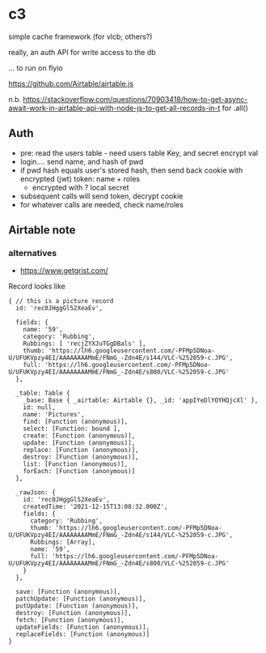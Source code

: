 

# c3

simple cache framework (for vlcb; others?) 

really, an auth API for write access to the db

... to run on flyio


https://github.com/Airtable/airtable.js

n.b. https://stackoverflow.com/questions/70903418/how-to-get-async-await-work-in-airtable-api-with-node-js-to-get-all-records-in-t  for .all()



## Auth

* pre: read the users table  -  need users table Key,  and secret encrypt val 
* login.... send name, and hash of pwd
* if pwd hash equals user's stored hash, then send back cookie with encrypted (jwt) token: name + roles
  * encrypted with ? local secret
* subsequent calls will send token, decrypt cookie
* for whatever calls are needed, check name/roles




## Airtable note

### alternatives
* https://www.getgrist.com/

Record looks like

```
{ // this is a picture record
  id: 'rec0JHggGl52XeaEv',

  fields: {
    name: '59',
    category: 'Rubbing',
    Rubbings: [ 'recjZYXJuTGgDBals' ],
    thumb: 'https://lh6.googleusercontent.com/-PFMp5DNoa-U/UFUKVpzy4EI/AAAAAAAAMmE/FNmG_-Zdn4E/s144/VLC-%252059-c.JPG',
    full: 'https://lh6.googleusercontent.com/-PFMp5DNoa-U/UFUKVpzy4EI/AAAAAAAAMmE/FNmG_-Zdn4E/s800/VLC-%252059-c.JPG'
  },

  _table: Table {
    _base: Base { _airtable: Airtable {}, _id: 'appIYeDlYOYHQjcXl' },
    id: null,
    name: 'Pictures',
    find: [Function (anonymous)],
    select: [Function: bound ],
    create: [Function (anonymous)],
    update: [Function (anonymous)],
    replace: [Function (anonymous)],
    destroy: [Function (anonymous)],
    list: [Function (anonymous)],
    forEach: [Function (anonymous)]
  },

  _rawJson: {
    id: 'rec0JHggGl52XeaEv',
    createdTime: '2021-12-15T13:08:32.000Z',
    fields: {
      category: 'Rubbing',
      thumb: 'https://lh6.googleusercontent.com/-PFMp5DNoa-U/UFUKVpzy4EI/AAAAAAAAMmE/FNmG_-Zdn4E/s144/VLC-%252059-c.JPG',
      Rubbings: [Array],
      name: '59',
      full: 'https://lh6.googleusercontent.com/-PFMp5DNoa-U/UFUKVpzy4EI/AAAAAAAAMmE/FNmG_-Zdn4E/s800/VLC-%252059-c.JPG'
    }
  },

  save: [Function (anonymous)],
  patchUpdate: [Function (anonymous)],
  putUpdate: [Function (anonymous)],
  destroy: [Function (anonymous)],
  fetch: [Function (anonymous)],
  updateFields: [Function (anonymous)],
  replaceFields: [Function (anonymous)]
}
```
